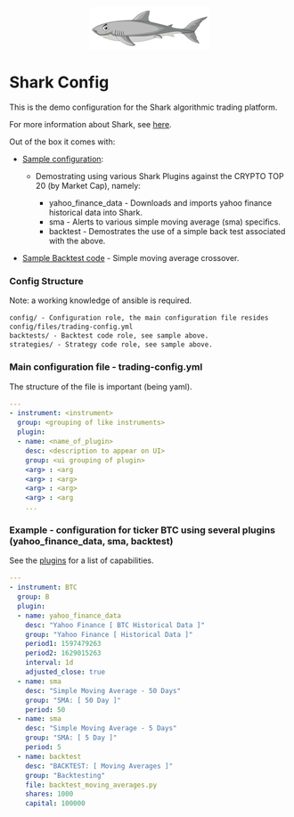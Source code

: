 <p align="center">
  <img src="https://github.com/danielneil/Shark/blob/main/shark/files/shark_ui_patches/logofullsize.png?raw=true">
</p>

# Shark Config 

This is the demo configuration for the Shark algorithmic trading platform.

For more information about Shark, see [here](https://github.com/danielneil/Shark).

Out of the box it comes with:

* [Sample configuration](https://github.com/danielneil/Shark-Config/blob/master/config/files/trading-config.yml):
    * Demostrating using various Shark Plugins against the CRYPTO TOP 20 (by Market Cap), namely: 


        * yahoo_finance_data - Downloads and imports yahoo finance historical data into Shark.
        * sma - Alerts to various simple moving average (sma) specifics.
        * backtest - Demostrates the use of a simple back test associated with the above.  
 
* [Sample Backtest code](https://github.com/danielneil/Shark-Config/blob/master/backtests/files/backtests/moving_averages.py) - Simple moving average crossover.

### Config Structure

Note: a working knowledge of ansible is required. 

```
config/ - Configuration role, the main configuration file resides config/files/trading-config.yml
backtests/ - Backtest code role, see sample above.
strategies/ - Strategy code role, see sample above.
```
### Main configuration file - trading-config.yml

The structure of the file is important (being yaml).

```yaml
---
- instrument: <instrument>
  group: <grouping of like instruments>
  plugin:
  - name: <name_of_plugin>
    desc: <description to appear on UI>
    group: <ui grouping of plugin>
    <arg> : <arg
    <arg> : <arg>
    <arg> : <arg>
    <arg> : <arg
    ...
```

### Example - configuration for ticker BTC using several plugins (yahoo_finance_data, sma, backtest)

See the [plugins](https://github.com/danielneil/Shark/blob/main/doc/README.PLUGINS.md) for a list of capabilities.

```yaml
---
- instrument: BTC
  group: B
  plugin:
  - name: yahoo_finance_data
    desc: "Yahoo Finance [ BTC Historical Data ]"
    group: "Yahoo Finance [ Historical Data ]"
    period1: 1597479263
    period2: 1629015263
    interval: 1d
    adjusted_close: true
  - name: sma
    desc: "Simple Moving Average - 50 Days"
    group: "SMA: [ 50 Day ]"
    period: 50
  - name: sma
    desc: "Simple Moving Average - 5 Days"
    group: "SMA: [ 5 Day ]"
    period: 5
  - name: backtest
    desc: "BACKTEST: [ Moving Averages ]"
    group: "Backtesting"
    file: backtest_moving_averages.py
    shares: 1000
    capital: 100000
```
